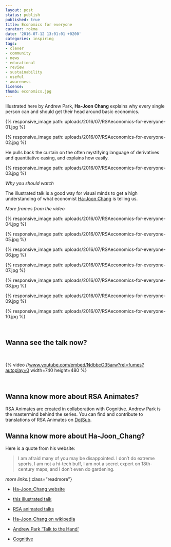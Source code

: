 ```yaml
---
layout: post
status: publish
published: true
title: Economics for everyone
curator: rokma
date: '2016-07-12 13:01:01 +0200'
categories: inspiring
tags:
- clever
- community
- news
- educational
- review
- sustainability
- useful
- awareness
license:
thumb: economics.jpg
---
```


Illustrated here by Andrew Park, **Ha-Joon Chang** explains why every single person can and should get their head around basic economics.



{% responsive_image path: uploads/2016/07/RSAeconomics-for-everyone-01.jpg %}



{% responsive_image path: uploads/2016/07/RSAeconomics-for-everyone-02.jpg %}



He pulls back the curtain on the often mystifying language of derivatives and quantitative easing, and explains how easily.


{% responsive_image path: uploads/2016/07/RSAeconomics-for-everyone-03.jpg %}


_Why you should watch_

The illustrated talk is a good way for visual minds to get a high understanding of what economist [Ha-Joon Chang](http://hajoonchang.net/) is telling us.


_More frames from the video_



{% responsive_image path: uploads/2016/07/RSAeconomics-for-everyone-04.jpg %}

{% responsive_image path: uploads/2016/07/RSAeconomics-for-everyone-05.jpg %}

{% responsive_image path: uploads/2016/07/RSAeconomics-for-everyone-06.jpg %}

{% responsive_image path: uploads/2016/07/RSAeconomics-for-everyone-07.jpg %}

{% responsive_image path: uploads/2016/07/RSAeconomics-for-everyone-08.jpg %}

{% responsive_image path: uploads/2016/07/RSAeconomics-for-everyone-09.jpg %}

{% responsive_image path: uploads/2016/07/RSAeconomics-for-everyone-10.jpg %}



<br>

## Wanna see the talk now?

<br>

{% video //www.youtube.com/embed/NdbbcO35arw?rel=fumes?autoplay=0 width=740 height=480 %}

<br>


## Wanna know more about RSA Animates?

RSA Animates are created in collaboration with Cognitive. Andrew Park is the mastermind behind the series. You can find and contribute to translations of RSA Animates on [DotSub](https://dotsub.com/view/search/?q=rsa%20animate).



## Wanna know more about Ha-Joon_Chang?

Here is a quote from his website:

>I am afraid many of you may be disappointed. I don’t do extreme sports, I am not a hi-tech buff, I am not a secret expert on 18th-century maps, and I don’t even do gardening.


_more links:_{:class="readmore"}

- [Ha-Joon_Chang website](http://hajoonchang.net/)

- [this illustrated talk](https://www.thersa.org/discover/videos/rsa-animate/2016/economics-is-for-everyone)

- [RSA animated talks](https://www.thersa.org/discover/videos/rsa-animate/)

- [Ha-Joon_Chang on wikipedia ](https://en.wikipedia.org/wiki/Ha-Joon_Chang)

- [Andrew Park 'Talk to the Hand'](https://www.thersa.org/discover/publications-and-articles/rsa-blogs/2015/10/talk-to-the-hand/)

- [Cognitive](http://www.wearecognitive.com/)
